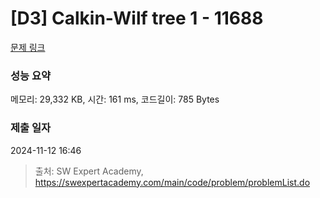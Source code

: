 # [D3] Calkin-Wilf tree 1 - 11688 

[문제 링크](https://swexpertacademy.com/main/code/problem/problemDetail.do?contestProbId=AXgZSOn6ApIDFASW) 

### 성능 요약

메모리: 29,332 KB, 시간: 161 ms, 코드길이: 785 Bytes

### 제출 일자

2024-11-12 16:46



> 출처: SW Expert Academy, https://swexpertacademy.com/main/code/problem/problemList.do